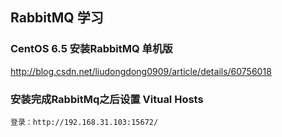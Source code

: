 ## RabbitMQ 学习

### CentOS 6.5 安装RabbitMQ 单机版

http://blog.csdn.net/liudongdong0909/article/details/60756018

### 安装完成RabbitMq之后设置 Vitual Hosts
```
登录：http://192.168.31.103:15672/
```
